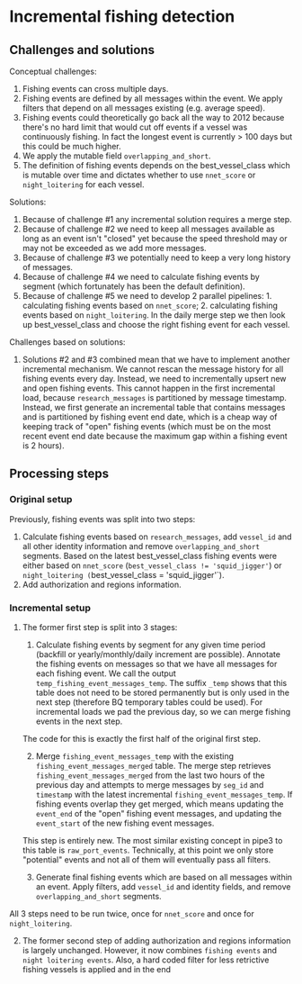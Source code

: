 # Incremental fishing detection

## Challenges and solutions

Conceptual challenges:
1. Fishing events can cross multiple days.
2. Fishing events are defined by all messages within the event. We apply filters that depend on all messages existing (e.g. average speed).
3. Fishing events could theoretically go back all the way to 2012 because there's no hard limit that would cut off events if a vessel was continuously fishing. In fact the longest event is currently > 100 days but this could be much higher.
4. We apply the mutable field `overlapping_and_short`.
5. The definition of fishing events depends on the best_vessel_class which is mutable over time and dictates whether to use `nnet_score` or `night_loitering` for each vessel.

Solutions:
1. Because of challenge #1 any incremental solution requires a merge step.
2. Because of challenge #2 we need to keep all messages available as long as an event isn't "closed" yet because the speed threshold may or may not be exceeded as we add more messages.
3. Because of challenge #3 we potentially need to keep a very long history of messages.
4. Because of challenge #4 we need to calculate fishing events by segment (which fortunately has been the default definition).
5. Because of challenge #5 we need to develop 2 parallel pipelines: 1. calculating fishing events based on `nnet_score`; 2. calculating fishing events based on `night_loitering`. In the daily merge step we then look up best_vessel_class and choose the right fishing event for each vessel.

Challenges based on solutions:
1. Solutions #2 and #3 combined mean that we have to implement another incremental mechanism. We cannot rescan the message history for all fishing events every day. Instead, we need to incrementally upsert new and open fishing events. This cannot happen in the first incremental load, because `research_messages` is partitioned by message timestamp. Instead, we first generate an incremental table that contains messages and is partitioned by fishing event end date, which is a cheap way of keeping track of "open" fishing events (which must be on the most recent event end date because the maximum gap within a fishing event is 2 hours).


## Processing steps
### Original setup 
Previously, fishing events was split into two steps:
1. Calculate fishing events based on `research_messages`, add `vessel_id` and all other identity information and remove `overlapping_and_short` segments. Based on the latest best_vessel_class fishing events were either based on `nnet_score` (`best_vessel_class != 'squid_jigger'`) or `night_loitering (`best_vessel_class = 'squid_jigger'`).
2. Add authorization and regions information.

### Incremental setup
1. The former first step is split into 3 stages:
    1. Calculate fishing events by segment for any given time period (backfill or yearly/monthly/daily increment are possible). Annotate the fishing events on messages so that we have all messages for each fishing event. We call the output `temp_fishing_event_messages_temp`. The suffix `_temp` shows that this table does not need to be stored permanently but is only used in the next step (therefore BQ temporary tables could be used). For incremental loads we pad the previous day, so we can merge fishing events in the next step.

    The code for this is exactly the first half of the original first step.

    2. Merge `fishing_event_messages_temp` with the existing `fishing_event_messages_merged` table. The merge step retrieves `fishing_event_messages_merged` from the last two hours of the previous day and attempts to merge messages by `seg_id` and `timestamp` with the latest incremental `fishing_event_messages_temp`. If fishing events overlap they get merged, which means updating the `event_end` of the "open" fishing event messages, and updating the `event_start` of the new fishing event messages.

    This step is entirely new. The most similar existing concept in pipe3 to this table is `raw_port_events`. Technically, at this point we only store "potential" events and not all of them will eventually pass all filters.

    3. Generate final fishing events which are based on all messages within an event. Apply filters, add `vessel_id` and identity fields, and remove `overlapping_and_short` segments.


All 3 steps need to be run twice, once for `nnet_score` and once for `night_loitering`.

2. The former second step of adding authorization and regions information is largely unchanged. However, it now combines `fishing events` and `night loitering events`. Also, a hard coded filter for less retrictive fishing vessels is applied and in the end 